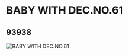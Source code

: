 # BABY WITH DEC.NO.61
## 93938
![BABY WITH DEC.NO.61](https://lc-www-live-s.legocdn.com/media/bricks/5/2/6022427.jpg)
